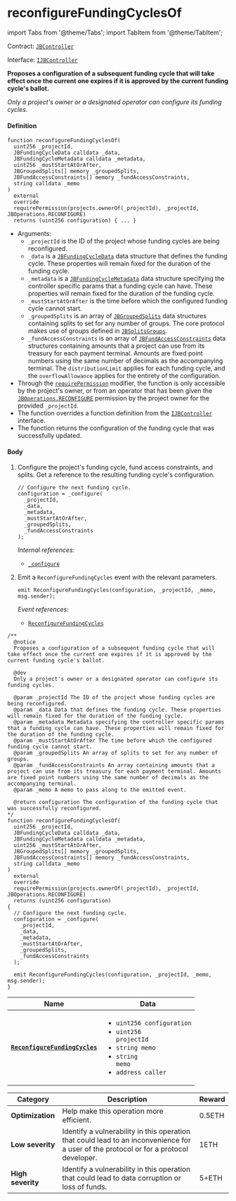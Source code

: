 # reconfigureFundingCyclesOf

import Tabs from '@theme/Tabs';
import TabItem from '@theme/TabItem';

Contract: [`JBController`](/protocol/api/contracts/or-controllers/jbcontroller/README.md)​‌

Interface: [`IJBController`](/protocol/api/interfaces/ijbcontroller.md)

<Tabs>
<TabItem value="Step by step" label="Step by step">

**Proposes a configuration of a subsequent funding cycle that will take effect once the current one expires if it is approved by the current funding cycle's ballot.**

_Only a project's owner or a designated operator can configure its funding cycles._

#### Definition

```solidity
function reconfigureFundingCyclesOf(
  uint256 _projectId,
  JBFundingCycleData calldata _data,
  JBFundingCycleMetadata calldata _metadata,
  uint256 _mustStartAtOrAfter,
  JBGroupedSplits[] memory _groupedSplits,
  JBFundAccessConstraints[] memory _fundAccessConstraints,
  string calldata _memo
)
  external
  override
  requirePermission(projects.ownerOf(_projectId), _projectId, JBOperations.RECONFIGURE)
  returns (uint256 configuration) { ... }
```

* Arguments:
  * `_projectId` is the ID of the project whose funding cycles are being reconfigured.
  * `_data` is a [`JBFundingCycleData`](/protocol/api/data-structures/jbfundingcycledata.md) data structure that defines the funding cycle. These properties will remain fixed for the duration of the funding cycle.
  * `_metadata` is a [`JBFundingCycleMetadata`](/protocol/api/data-structures/jbfundingcyclemetadata.md) data structure specifying the controller specific params that a funding cycle can have. These properties will remain fixed for the duration of the funding cycle.
  * `_mustStartAtOrAfter` is the time before which the configured funding cycle cannot start.
  * `_groupedSplits` is an array of [`JBGroupedSplits`](/protocol/api/data-structures/jbgroupedsplits.md) data structures containing splits to set for any number of groups. The core protocol makes use of groups defined in [`JBSplitsGroups`](/protocol/api/libraries/jbsplitsgroups.md).
  * `_fundAccessConstraints` is an array of [`JBFundAccessConstraints`](/protocol/api/data-structures/jbfundaccessconstraints.md) data structures containing amounts that a project can use from its treasury for each payment terminal. Amounts are fixed point numbers using the same number of decimals as the accompanying terminal. The `distributionLimit` applies for each funding cycle, and the `overflowAllowance` applies for the entirety of the configuration.
* Through the [`requirePermission`](/protocol/api/contracts/or-abstract/jboperatable/modifiers/requirepermission.md) modifier, the function is only accessible by the project's owner, or from an operator that has been given the [`JBOperations.RECONFIGURE`](/protocol/api/libraries/jboperations.md) permission by the project owner for the provided `_projectId`.
* The function overrides a function definition from the [`IJBController`](/protocol/api/interfaces/ijbcontroller.md) interface.
* The function returns the configuration of the funding cycle that was successfully updated.

#### Body

1.  Configure the project's funding cycle, fund access constraints, and splits. Get a reference to the resulting funding cycle's configuration.

    ```solidity
    // Configure the next funding cycle.
    configuration = _configure(
      _projectId,
      _data,
      _metadata,
      _mustStartAtOrAfter,
      _groupedSplits,
      _fundAccessConstraints
    );
    ```

    _Internal references:_

    * [`_configure`](/protocol/api/contracts/or-controllers/jbcontroller/write/_configure.md)
5.  Emit a `ReconfigureFundingCycles` event with the relevant parameters.

    ```solidity
    emit ReconfigureFundingCycles(configuration, _projectId, _memo, msg.sender);
    ```

    _Event references:_

    * [`ReconfigureFundingCycles`](/protocol/api/contracts/or-controllers/jbcontroller/events/reconfigurefundingcycles.md)

</TabItem>

<TabItem value="Code" label="Code">

```solidity
/**
  @notice
  Proposes a configuration of a subsequent funding cycle that will take effect once the current one expires if it is approved by the current funding cycle's ballot.

  @dev
  Only a project's owner or a designated operator can configure its funding cycles.

  @param _projectId The ID of the project whose funding cycles are being reconfigured.
  @param _data Data that defines the funding cycle. These properties will remain fixed for the duration of the funding cycle.
  @param _metadata Metadata specifying the controller specific params that a funding cycle can have. These properties will remain fixed for the duration of the funding cycle.
  @param _mustStartAtOrAfter The time before which the configured funding cycle cannot start.
  @param _groupedSplits An array of splits to set for any number of groups. 
  @param _fundAccessConstraints An array containing amounts that a project can use from its treasury for each payment terminal. Amounts are fixed point numbers using the same number of decimals as the accompanying terminal.
  @param _memo A memo to pass along to the emitted event.

  @return configuration The configuration of the funding cycle that was successfully reconfigured.
*/
function reconfigureFundingCyclesOf(
  uint256 _projectId,
  JBFundingCycleData calldata _data,
  JBFundingCycleMetadata calldata _metadata,
  uint256 _mustStartAtOrAfter,
  JBGroupedSplits[] memory _groupedSplits,
  JBFundAccessConstraints[] memory _fundAccessConstraints,
  string calldata _memo
)
  external
  override
  requirePermission(projects.ownerOf(_projectId), _projectId, JBOperations.RECONFIGURE)
  returns (uint256 configuration)
{
  // Configure the next funding cycle.
  configuration = _configure(
    _projectId,
    _data,
    _metadata,
    _mustStartAtOrAfter,
    _groupedSplits,
    _fundAccessConstraints
  );

  emit ReconfigureFundingCycles(configuration, _projectId, _memo, msg.sender);
}
```

</TabItem>

<TabItem value="Events" label="Events">

| Name                                                                    | Data                                                                                                                                                                                                                                                                                                                                                          |
| ----------------------------------------------------------------------- | ------------------------------------------------------------------------------------------------------------------------------------------------------------------------------------------------------------------------------------------------------------------------------------------------------------------------------------------------------------- |
| [**`ReconfigureFundingCycles`**](/protocol/api/contracts/or-controllers/jbcontroller/events/reconfigurefundingcycles.md)                                         | <ul><li><code>uint256 configuration</code></li><li><code>uint256 projectId</code></li><li><code>string memo</code></li><li><code>string memo</code></li><li><code>address caller</code></li></ul>                 |

</TabItem>

<TabItem value="Bug bounty" label="Bug bounty">

| Category          | Description                                                                                                                            | Reward |
| ----------------- | -------------------------------------------------------------------------------------------------------------------------------------- | ------ |
| **Optimization**  | Help make this operation more efficient.                                                                                               | 0.5ETH |
| **Low severity**  | Identify a vulnerability in this operation that could lead to an inconvenience for a user of the protocol or for a protocol developer. | 1ETH   |
| **High severity** | Identify a vulnerability in this operation that could lead to data corruption or loss of funds.                                        | 5+ETH  |

</TabItem>
</Tabs>
